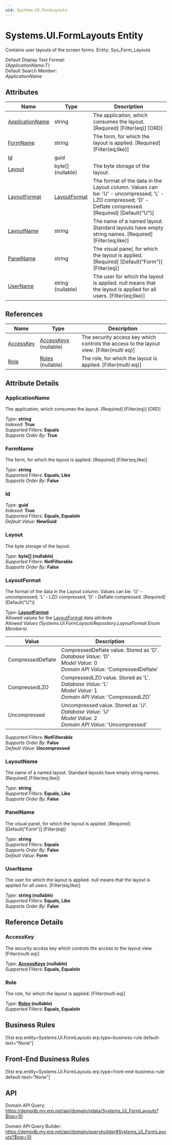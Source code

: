```yaml
---
uid: Systems.UI.FormLayouts
---
```

# Systems.UI.FormLayouts Entity

Contains user layouts of the screen forms. Entity: Sys_Form_Layouts

Default Display Text Format:  
_{ApplicationName:T}_  
Default Search Member:  
_ApplicationName_  

## Attributes

| Name | Type | Description |
| ---- | ---- | --- |
| [ApplicationName](Systems.UI.FormLayouts.md#applicationname) | string | The application, which consumes the layout. [Required] [Filter(eq)] [ORD] 
| [FormName](Systems.UI.FormLayouts.md#formname) | string | The form, for which the layout is applied. [Required] [Filter(eq;like)] 
| [Id](Systems.UI.FormLayouts.md#id) | guid |  
| [Layout](Systems.UI.FormLayouts.md#layout) | byte[] (nullable) | The byte storage of the layout. 
| [LayoutFormat](Systems.UI.FormLayouts.md#layoutformat) | [LayoutFormat](Systems.UI.FormLayouts.md#layoutformat) | The format of the data in the Layout column. Values can be: 'U' - uncompressed; 'L' - LZO compressed; 'D' - Deflate compressed. [Required] [Default("U")] 
| [LayoutName](Systems.UI.FormLayouts.md#layoutname) | string | The name of a named layout. Standard layouts have empty string names. [Required] [Filter(eq;like)] 
| [PanelName](Systems.UI.FormLayouts.md#panelname) | string | The visual panel, for which the layout is applied. [Required] [Default("Form")] [Filter(eq)] 
| [UserName](Systems.UI.FormLayouts.md#username) | string (nullable) | The user for which the layout is applied. null means that the layout is applied for all users. [Filter(eq;like)] 

## References

| Name | Type | Description |
| ---- | ---- | --- |
| [AccessKey](Systems.UI.FormLayouts.md#accesskey) | [AccessKeys](Systems.Security.AccessKeys.md) (nullable) | The security access key which controls the access to the layout view. [Filter(multi eq)] |
| [Role](Systems.UI.FormLayouts.md#role) | [Roles](Systems.Workflow.Roles.md) (nullable) | The role, for which the layout is applied. [Filter(multi eq)] |


## Attribute Details

### ApplicationName

The application, which consumes the layout. [Required] [Filter(eq)] [ORD]

_Type_: **string**  
_Indexed_: **True**  
_Supported Filters_: **Equals**  
_Supports Order By_: **True**  

### FormName

The form, for which the layout is applied. [Required] [Filter(eq;like)]

_Type_: **string**  
_Supported Filters_: **Equals, Like**  
_Supports Order By_: **False**  

### Id

_Type_: **guid**  
_Indexed_: **True**  
_Supported Filters_: **Equals, EqualsIn**  
_Default Value_: **NewGuid**  

### Layout

The byte storage of the layout.

_Type_: **byte[] (nullable)**  
_Supported Filters_: **NotFilterable**  
_Supports Order By_: **False**  

### LayoutFormat

The format of the data in the Layout column. Values can be: 'U' - uncompressed; 'L' - LZO compressed; 'D' - Deflate compressed. [Required] [Default("U")]

_Type_: **[LayoutFormat](Systems.UI.FormLayouts.md#layoutformat)**  
Allowed values for the [LayoutFormat](Systems.UI.FormLayouts.md#layoutformat) data attribute  
_Allowed Values (Systems.UI.FormLayoutsRepository.LayoutFormat Enum Members)_  

| Value | Description |
| ---- | --- |
| CompressedDeflate | CompressedDeflate value. Stored as 'D'. <br /> _Database Value:_ 'D' <br /> _Model Value:_ 0 <br /> _Domain API Value:_ 'CompressedDeflate' |
| CompressedLZO | CompressedLZO value. Stored as 'L'. <br /> _Database Value:_ 'L' <br /> _Model Value:_ 1 <br /> _Domain API Value:_ 'CompressedLZO' |
| Uncompressed | Uncompressed value. Stored as 'U'. <br /> _Database Value:_ 'U' <br /> _Model Value:_ 2 <br /> _Domain API Value:_ 'Uncompressed' |

_Supported Filters_: **NotFilterable**  
_Supports Order By_: **False**  
_Default Value_: **Uncompressed**  

### LayoutName

The name of a named layout. Standard layouts have empty string names. [Required] [Filter(eq;like)]

_Type_: **string**  
_Supported Filters_: **Equals, Like**  
_Supports Order By_: **False**  

### PanelName

The visual panel, for which the layout is applied. [Required] [Default("Form")] [Filter(eq)]

_Type_: **string**  
_Supported Filters_: **Equals**  
_Supports Order By_: **False**  
_Default Value_: **Form**  

### UserName

The user for which the layout is applied. null means that the layout is applied for all users. [Filter(eq;like)]

_Type_: **string (nullable)**  
_Supported Filters_: **Equals, Like**  
_Supports Order By_: **False**  


## Reference Details

### AccessKey

The security access key which controls the access to the layout view. [Filter(multi eq)]

_Type_: **[AccessKeys](Systems.Security.AccessKeys.md) (nullable)**  
_Supported Filters_: **Equals, EqualsIn**  

### Role

The role, for which the layout is applied. [Filter(multi eq)]

_Type_: **[Roles](Systems.Workflow.Roles.md) (nullable)**  
_Supported Filters_: **Equals, EqualsIn**  



## Business Rules

[!list erp.entity=Systems.UI.FormLayouts erp.type=business-rule default-text="None"]

## Front-End Business Rules

[!list erp.entity=Systems.UI.FormLayouts erp.type=front-end-business-rule default-text="None"]

## API

Domain API Query:
<https://demodb.my.erp.net/api/domain/odata/Systems_UI_FormLayouts?$top=10>

Domain API Query Builder:
<https://demodb.my.erp.net/api/domain/querybuilder#Systems_UI_FormLayouts?$top=10>

